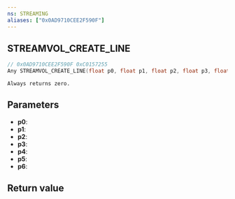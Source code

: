 ```yaml
---
ns: STREAMING
aliases: ["0x0AD9710CEE2F590F"]
---
```

## STREAMVOL_CREATE_LINE

```c
// 0x0AD9710CEE2F590F 0xC0157255
Any STREAMVOL_CREATE_LINE(float p0, float p1, float p2, float p3, float p4, float p5, Any p6);
```

```
Always returns zero.
```

## Parameters
* **p0**: 
* **p1**: 
* **p2**: 
* **p3**: 
* **p4**: 
* **p5**: 
* **p6**: 

## Return value
